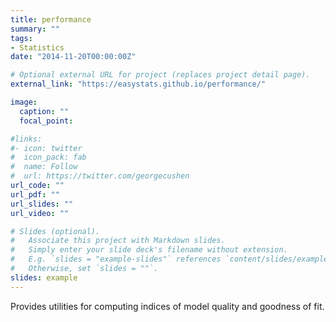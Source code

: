 ```yaml
---
title: performance
summary: ""
tags:
- Statistics
date: "2014-11-20T00:00:00Z"

# Optional external URL for project (replaces project detail page).
external_link: "https://easystats.github.io/performance/"

image:
  caption: ""
  focal_point:

#links:
#- icon: twitter
#  icon_pack: fab
#  name: Follow
#  url: https://twitter.com/georgecushen
url_code: ""
url_pdf: ""
url_slides: ""
url_video: ""

# Slides (optional).
#   Associate this project with Markdown slides.
#   Simply enter your slide deck's filename without extension.
#   E.g. `slides = "example-slides"` references `content/slides/example-slides.md`.
#   Otherwise, set `slides = ""`.
slides: example
---
```


Provides utilities for computing indices of model quality and goodness of fit.